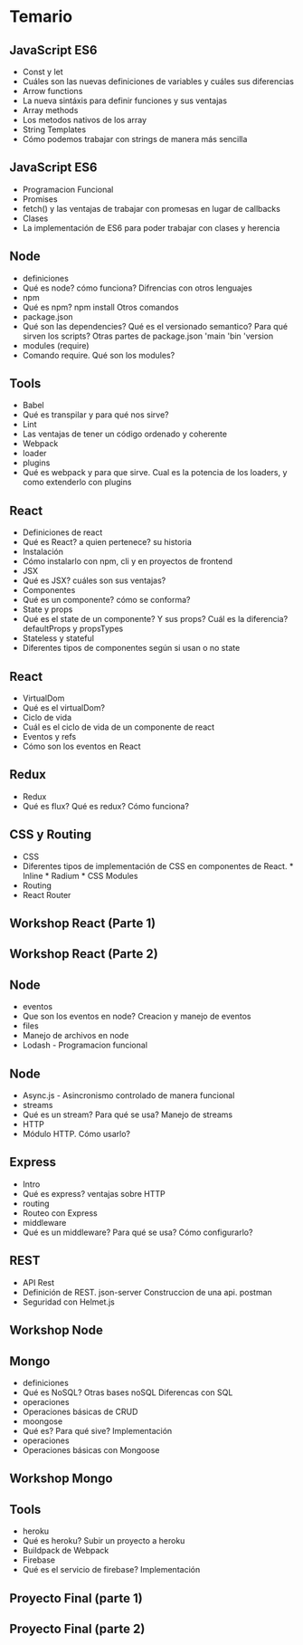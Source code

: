 # Temario


## JavaScript ES6

* Const y let
 * Cuáles son las nuevas definiciones de variables y cuáles sus diferencias
* Arrow functions
 * La nueva sintáxis para definir funciones y sus ventajas
* Array methods
 * Los metodos nativos de los array
* String Templates
 * Cómo podemos trabajar con strings de manera más sencilla

## JavaScript ES6

* Programacion Funcional
* Promises
 * fetch() y las ventajas de trabajar con promesas en lugar de callbacks
* Clases
 * La implementación de ES6 para poder trabajar con clases y herencia

## Node

* definiciones
 * Qué es node? cómo funciona? Difrencias con otros lenguajes
* npm
 * Qué es npm? npm install Otros comandos
* package.json
 * Qué son las dependencies? Qué es el versionado semantico? Para qué sirven los scripts? Otras partes de package.json 'main 'bin 'version
* modules (require)
 * Comando require. Qué son los modules?
 
## Tools 

* Babel
 * Qué es transpilar y para qué nos sirve?
* Lint
 * Las ventajas de tener un código ordenado y coherente
* Webpack
 * loader
 * plugins 
 * Qué es webpack y para que sirve. Cual es la potencia de los loaders, y como extenderlo con plugins

## React

* Definiciones de react
 * Qué es React? a quien pertenece? su historia
* Instalación
 * Cómo instalarlo con npm, cli y en proyectos de frontend
* JSX
 * Qué es JSX? cuáles son sus ventajas?
* Componentes
 * Qué es un componente? cómo se conforma?
* State y props
 * Qué es el state de un componente? Y sus props? Cuál es la diferencia? defaultProps y propsTypes
* Stateless y stateful
 * Diferentes tipos de componentes según si usan o no state

## React

* VirtualDom
 * Qué es el virtualDom?
* Ciclo de vida
 * Cuál es el ciclo de vida de un componente de react
* Eventos y refs
 * Cómo son los eventos en React

## Redux

* Redux
 * Qué es flux? Qué es redux? Cómo funciona?

## CSS y Routing

* CSS
 * Diferentes tipos de implementación de CSS en componentes de React. * Inline * Radium * CSS Modules
* Routing
 * React Router
 
## Workshop React (Parte 1)

## Workshop React (Parte 2)

## Node

* eventos
 * Que son los eventos en node? Creacion y manejo de eventos
* files
 * Manejo de archivos en node
* Lodash - Programacion funcional
 
## Node
 
* Async.js - Asincronismo controlado de manera funcional
* streams
 * Qué es un stream? Para qué se usa? Manejo de streams
* HTTP
 * Módulo HTTP. Cómo usarlo?
 
## Express

* Intro
 * Qué es express? ventajas sobre HTTP
* routing
 * Routeo con Express
* middleware
 * Qué es un middleware? Para qué se usa? Cómo configurarlo?
 
## REST 

* API Rest
 * Definición de REST. json-server Construccion de una api. postman
* Seguridad con Helmet.js
 
## Workshop Node

## Mongo

* definiciones
 * Qué es NoSQL? Otras bases noSQL Diferencas con SQL
* operaciones
 * Operaciones básicas de CRUD
* moongose
 * Qué es? Para qué sive? Implementación
* operaciones
 * Operaciones básicas con Mongoose
 
## Workshop Mongo

## Tools

* heroku
 * Qué es heroku? Subir un proyecto a heroku
 * Buildpack de Webpack
* Firebase
 * Qué es el servicio de firebase? Implementación

## Proyecto Final (parte 1)

## Proyecto Final (parte 2)
